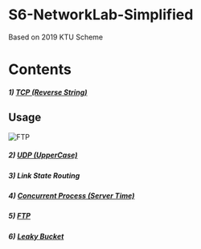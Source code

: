# S6-NetworkLab-Simplified
Based on 2019 KTU Scheme

# Contents

##### 1) [TCP (Reverse String)](/1.%20TCP%20(Reverse%20String))
## Usage
![FTP](https://github.com/ShunKaidou/S6-NetworkLab-Simplified/assets/81925773/d97ea128-0f77-4f3b-8860-fc0210e7eafd)


##### 2) [UDP (UpperCase)](/2.%20UDP%20(UpperCase))

##### 3) Link State Routing

##### 4) [Concurrent Process (Server Time)](/4.%20Concurrent%20Process%20(Server%20Time))

##### 5) [FTP](/5.%20FTP)

##### 6) [Leaky Bucket](/6.%20Leaky%20Bucket)
